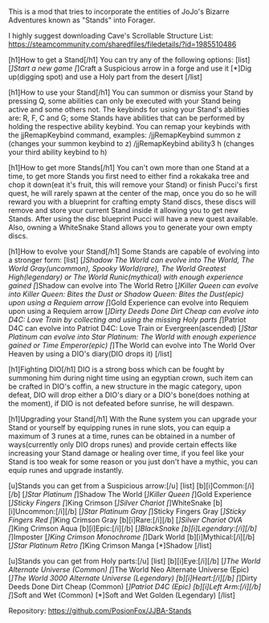 This is a mod that tries to incorporate the entities of JoJo's Bizarre Adventures known as "Stands" into Forager.

I highly suggest downloading Cave's Scrollable Structure List: https://steamcommunity.com/sharedfiles/filedetails/?id=1985510486


[h1]How to get a Stand[/h1]
You can try any of the following options:
[list]
[*]Start a new game
[*]Craft a Suspicious arrow in a forge and use it
[*]Dig up(digging spot) and use a Holy part from the desert
[/list]


[h1]How to use your Stand[/h1]
You can summon or dismiss your Stand by pressing Q, some abilities can only be executed with your Stand being active and some others not.
The keybinds for using your Stand's abilities are: R, F, C and G; some Stands have abilities that can be performed by holding the respective ability keybind.
You can remap your keybinds with the jjRemapKeybind command, examples:
/jjRemapKeybind summon z (changes your summon keybind to z)
/jjRemapKeybind ability3 h (changes your third ability keybind to h)


[h1]How to get more Stands[/h1]
You can't own more than one Stand at a time, to get more Stands you first need to either find a rokakaka tree and chop it down(eat it's fruit, this will remove your Stand) or finish Pucci's first quest, he will rarely spawn at the center of the map, once you do so he will reward you with a blueprint for crafting empty Stand discs, these discs will remove and store your current Stand inside it allowing you to get new Stands. After using the disc blueprint Pucci will have a new quest available. Also, owning a WhiteSnake Stand allows you to generate your own empty discs.


[h1]How to evolve your Stand[/h1]
Some Stands are capable of evolving into a stronger form:
[list]
[*]Shadow The World can evolve into The World, The World Gray(uncommon), Spooky World(rare), The World Greatest High(legendary) or The World Runic(mythical) with enough experience gained
[*]Shadow can evolve into The World Retro
[*]Killer Queen can evolve into Killer Queen: Bites the Dust or Shadow Queen: Bites the Dust(epic) upon using a Requiem arrow
[*]Gold Experience can evolve into Requiem upon using a Requiem arrow
[*]Dirty Deeds Done Dirt Cheap can evolve into D4C: Love Train by collecting and using the missing Holy parts
[*]Patriot D4C can evolve into Patriot D4C: Love Train or Evergreen(ascended)
[*]Star Platinum can evolve into Star Platinum: The World with enough experience gained or Time Emperor(epic)
[*]The World can evolve into The World Over Heaven by using a DIO's diary(DIO drops it)
[/list]


[h1]Fighting DIO[/h1]
DIO is a strong boss which can be fought by summoning him during night time using an egyptian crown, such item can be crafted in DIO's coffin, a new structure in the magic category, upon defeat, DIO will drop either a DIO's diary or a DIO's bone(does nothing at the moment), if DIO is not defeated before sunrise, he will despawn.


[h1]Upgrading your Stand[/h1]
With the Rune system you can upgrade your Stand or yourself by equipping runes in rune slots, you can equip a maximum of 3 runes at a time, runes can be obtained in a number of ways(currently only DIO drops runes) and provide certain effects like increasing your Stand damage or healing over time, if you feel like your Stand is too weak for some reason or you just don't have a mythic, you can equip runes and upgrade instantly.


[u]Stands you can get from a Suspicious arrow:[/u]
[list]
[b][i]Common:[/i][/b]
[*]Star Platinum
[*]Shadow The World
[*]Killer Queen
[*]Gold Experience
[*]Sticky Fingers
[*]King Crimson
[*]Silver Chariot
[*]WhiteSnake
[b][i]Uncommon:[/i][/b]
[*]Star Platinum Gray
[*]Sticky Fingers Gray
[*]Sticky Fingers Red
[*]King Crimson Gray
[b][i]Rare:[/i][/b]
[*]Silver Chariot OVA
[*]King Crimson Aqua
[b][i]Epic:[/i][/b]
[*]BlackSnake
[b][i]Legendary:[/i][/b]
[*]Imposter
[*]King Crimson Monochrome
[*]Dark World
[b][i]Mythical:[/i][/b]
[*]Star Platinum Retro
[*]King Crimson Manga
[*]Shadow
[/list]

[u]Stands you can get from Holy parts:[/u]
[list]
[b][i]Eye:[/i][/b]
[*]The World Alternate Universe (Common)
[*]The World Neo Alternate Universe (Epic)
[*]The World 3000 Alternate Universe (Legendary)
[b][i]Heart:[/i][/b]
[*]Dirty Deeds Done Dirt Cheap (Common)
[*]Patriot D4C (Epic)
[b][i]Left Arm:[/i][/b]
[*]Soft and Wet (Common)
[*]Soft and Wet Golden (Legendary)
[/list]


Repository: https://github.com/PosionFox/JJBA-Stands
